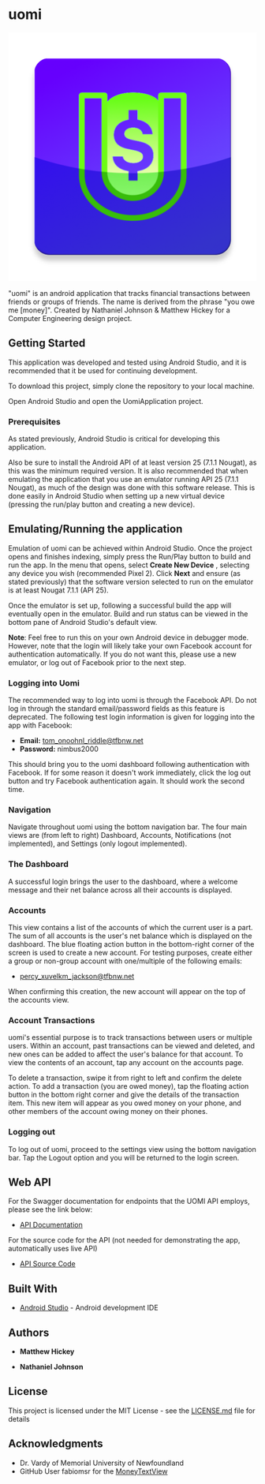 # uomi

![uomiAppIcon](https://github.com/hickeyjohnson/uomi_application/blob/master/app/src/main/ic_glossy_app_icon-web.png)

"uomi" is an android application that tracks financial transactions between friends or groups of friends. The name is derived from the phrase "you owe me \[money\]". Created by Nathaniel Johnson &amp; Matthew Hickey for a Computer Engineering design project. 

## Getting Started

This application was developed and tested using Android Studio, and it is recommended that it be used for continuing development.

To download this project, simply clone the repository to your local machine.

Open Android Studio and open the UomiApplication project.

### Prerequisites

As stated previously, Android Studio is critical for developing this application.

Also be sure to install the Android API of at least version 25 (7.1.1 Nougat), as this was the minimum required version.
It is also recommended that when emulating the application that you use an emulator running API 25 (7.1.1 Nougat),
as much of the design was done with this software release. This is done easily in Android Studio when
setting up a new virtual device (pressing the run/play button and creating a new device).

## Emulating/Running the application

Emulation of uomi can be achieved within Android Studio. Once the project opens and finishes indexing,
simply press the Run/Play button to build and run the app. In the menu that opens, select **Create New Device**
, selecting any device you wish (recommended Pixel 2). Click **Next** and ensure (as stated previously)
that the software version selected to run on the emulator is at least Nougat 7.1.1 (API 25).

Once the emulator is set up, following a successful build the app will eventually open in the emulator.
Build and run status can be viewed in the bottom pane of Android Studio's default view.

**Note**: Feel free to run this on your own Android device in debugger mode. However, note that the login
will likely take your own Facebook account for authentication automatically. If you do not want this, please 
use a new emulator, or log out of Facebook prior to the next step.

### Logging into Uomi
The recommended way to log into uomi is through the Facebook API. Do not log in through the standard
email/password fields as this feature is deprecated. The following test login information is given for logging
into the app with Facebook:

* **Email:** tom_onoohnl_riddle@tfbnw.net
* **Password:** nimbus2000

This should bring you to the uomi dashboard following authentication with Facebook. If for some reason
it doesn't work immediately, click the log out button and try Facebook authentication again. It should
work the second time.

### Navigation

Navigate throughout uomi using the bottom navigation bar. The four main views are (from left to right)
Dashboard, Accounts, Notifications (not implemented), and Settings (only logout implemented).

### The Dashboard

A successful login brings the user to the dashboard, where a welcome message and their net balance
across all their accounts is displayed.

### Accounts

This view contains a list of the accounts of which the current user is a part. The sum of all accounts
is the user's net balance which is displayed on the dashboard. The blue floating action button in the
bottom-right corner of the screen is used to create a new account. For testing purposes, create either
a group or non-group account with one/multiple of the following emails:

* percy_xuvelkm_jackson@tfbnw.net

When confirming this creation, the new account will appear on the top of the accounts view.

### Account Transactions

uomi's essential purpose is to track transactions between users or multiple users. Within an account,
past transactions can be viewed and deleted, and new ones can be added to affect the user's balance
for that account. To view the contents of an account, tap any account on the accounts page.

To delete a transaction, swipe it from right to left and confirm the delete action. To add a transaction
(you are owed money), tap the floating action button in the bottom right corner and give the details
of the transaction item. This new item will appear as you owed money on your phone, and other members
of the account owing money on their phones.

### Logging out

To log out of uomi, proceed to the settings view using the bottom navigation bar. Tap the Logout option
and you will be returned to the login screen. 


## Web API

For the Swagger documentation for endpoints that the UOMI API employs, please see the link below:
* [API Documentation](http://uomi-api.herokuapp.com/uomi_api/ui/#/)

For the source code for the API (not needed for demonstrating the app, automatically uses live API)

* [API Source Code](https://github.com/hickeyjohnson/uomi_api)

## Built With

* [Android Studio](https://developer.android.com/studio/) - Android development IDE

## Authors

* **Matthew Hickey**

* **Nathaniel Johnson**

## License

This project is licensed under the MIT License - see the [LICENSE.md](LICENSE.md) file for details

## Acknowledgments

* Dr. Vardy of Memorial University of Newfoundland
* GitHub User fabiomsr for the [MoneyTextView](https://github.com/fabiomsr/MoneyTextView)
